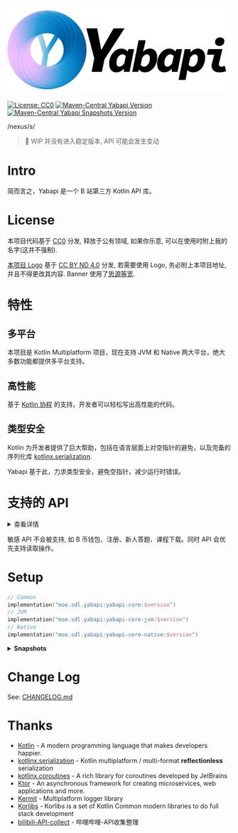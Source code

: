 <img src="imgs/yabapi-banner.png" alt="yabapi logo">

[![License: CC0](https://img.shields.io/badge/License-CC0-lightgrey?style=for-the-badge)](https://creativecommons.org/publicdomain/zero/1.0/legalcode)
[![Maven-Central Yabapi Version](https://img.shields.io/maven-central/v/moe.sdl.yabapi/yabapi-core-jvm?style=for-the-badge)](https://repo1.maven.org/maven2/moe/sdl/yabapi/)
[![Maven-Central Yabapi Snapshots Version](https://img.shields.io/nexus/s/moe.sdl.yabapi/yabapi-core-jvm?label=Maven%20Snapshots&server=https%3A%2F%2Fs01.oss.sonatype.org&style=for-the-badge)](https://s01.oss.sonatype.org/content/repositories/snapshots/moe/sdl/yabapi/yabapi-core-jvm/)

/nexus/s/
> 🔧 WIP 并没有进入稳定版本, API 可能会发生变动

# Intro

简而言之，Yabapi 是一个 B 站第三方 Kotlin API 库。

# License

本项目代码基于 [CC0](https://github.com/SDLMoe/Yabapi/blob/kotlin-mt/LICENSE) 分发, 释放于公有领域, 如果你乐意, 可以在使用时附上我的名字(这并不强制).

[本项目 Logo](./imgs/yabapi-logo.svg) 基于 [CC BY ND 4.0](https://creativecommons.org/licenses/by-nd/4.0/) 分发, 若需要使用 Logo,
务必附上本项目地址, 并且不得更改其内容. Banner 使用了[思源等宽](https://github.com/adobe-fonts/source-han-mono).

# 特性

## 多平台

本项目是 Kotlin Multiplatform 项目，现在支持 JVM 和 Native 两大平台，绝大多数功能都提供多平台支持。

## 高性能

基于 [Kotlin 协程](https://github.com/Kotlin/kotlinx.coroutines) 的支持，开发者可以轻松写出高性能的代码。

## 类型安全

Kotlin 为开发者提供了巨大帮助，包括在语言层面上对空指针的避免，以及完备的序列化库 [kotlinx.serialization](https://github.com/Kotlin/kotlinx.serialization).

Yabapi 基于此，力求类型安全，避免空指针，减少运行时错误。

# 支持的 API

<details>
<summary>查看详情</summary>

- 登录
    - [X] 图形验证码获取 (验证需通过 [geetest-validator](https://github.com/kuresaru/geetest-validator))
    - [X] Web 登录
        - [X] Cookie
        - [X] 密码登录
            - [ ] Native 平台的 RSA 支持
        - [X] 扫码登录
        - [X] 短信登录
    - [ ] APP / TV?
- 关系
    - [X] 查询粉丝
    - [X] 查询关注
    - [X] 查询特别关注
    - [X] 批量查询
    - [X] 关注/悄悄关注/拉黑 及取消操作
    - [X] 批量操作 (仅关注/拉黑)
    - [X] 查询关系
- 信息获取
    - [X] 个人基本信息
    - [X] 硬币状态及花费历史
    - [X] 每日经验值奖励获取
    - [X] 大会员状态
    - [X] 实名状态
    - [X] 昵称是否可用
    - [X] 用戶空間
        - [X] 置頂 / 代表作
        - [X] 近期遊戲
        - [X] 近期投幣
        - [X] 空間公告
        - [X] 空間設置
        - [X] Tags
        - [X] 收藏夾獲取
          - [X] 創建的
          - [X] 收藏的
        - [X] 稍後觀看
          - [X] 查看 / 增加 / 刪除 / 清除
        - [X] 空間頻道 (視頻合集)
          - [X] 信息獲取
        - [X] 订阅番剧
        - [X] 訂閱標籤
- 搜索
  - [X] 綜合搜索
  - [X] 分類搜索
    - [X] 視頻
    - [X] 番劇 及 劇集
    - [X] 用戶
    - [X] 直播間 及 直播用戶
    - [X] 話題
    - [X] 專欄
    - [X] 相關篩選
- 视频
    - [X] 基本信息
    - [X] 在线人数
    - [X] 高能进度条
    - [X] Tags
    - [X] 分P
    - [X] 所属合集
    - [X] 点赞/投币/收藏/一键三连 及 状态查询
    - [X] 全清晰度(8K/4K/1080P+) 音视频流获取
        - [ ] 下载?
- 專欄
  - [X] 基本信息
  - [X] 文集信息
- 動態
    - [X] 獲取 新動態 / 特定用戶
    - [X] 動態解析
        - [X] 文本
        - [X] 圖文
        - [X] 視頻
        - [X] 番劇
        - [X] 專欄
        - [X] 合集
        - [X] 分享
        - [ ] ...
- 相簿
    - [X] 上傳圖片

  > 介於 [相簿專站](https://h.bilibili.com) 基本廢棄, 不計劃添加額外 API

- 專欄
    - [X] 基本信息
    - [X] 詳細信息
    - [X] 文集信息
- 直播
    - [X] 获取信息
    - [X] 签到
        - [X] 检查签到信息(本月/上月)
    - [X] 直播排行榜
        - [X] 主播元气榜
        - [X] 用户能量榜
        - [X] 主播舰队榜
        - [X] 船员价值榜
        - [X] 舰船人数榜
        - [X] 用户等级榜
        - [X] 主播等级榜
        - [X] 勋章等级榜
    - [X] 建立 WebSocket 消息流连接
        - [X] 发送 认证包 & 心跳包
        - [X] 接收 认证回应 & 心跳回应
        - [X] 接收 普通包 & 解析
            - [X] 礼物连发
            - [X] 弹幕信息
            - [X] 舰长特效
            - [X] 上舰信息
            - [X] 高能榜变化 V1, V2
            - [X] 高能榜TOP3 变化
            - [X] 登上热门 V1, V2
            - [X] 房间信息变化(标题更改)
            - [X] 房间实时信息(粉丝, 粉丝团)
            - [X] 交互信息
            - [X] 交互游戏信息
            - [X] 直播活动页面信息
            - [X] 广播信息
            - [X] SuperChat 进场/发送/删除
                - [X] 日语样式
            - [X] 续费/开通舰长提示
            - [X] 活动 banner 显示
            - [X] 抽奖 开始/结束/审核/获奖
    - [X] 直播視頻流 全分辨率獲取
        - [ ] 下載?
- 表情
    - [X] 获取表情列表
- 时间
    - [X] 获取服务器时间戳
- Cookie 存储
    - [X] 提供 FileCookieStorage (基于 Ktor AcceptAllCookies, 以及 [korio](https://github.com/korlibs/korio) 的 VfsFile)

</details>

敏感 API 不会被支持, 如 B 币钱包、注册、新人答题、课程下载。同时 API 会优先支持读取操作。

# Setup

```kotlin
// Common
implementation("moe.sdl.yabapi:yabapi-core:$version")
// JVM
implementation("moe.sdl.yabapi:yabapi-core-jvm:$version")
// Native
implementation("moe.sdl.yabapi:yabapi-core-native:$version")
```

<details>

**<summary>Snapshots</summary>**

```kotlin
repositories {
    maven("https://s01.oss.sonatype.org/content/repositories/snapshots/")
}

dependencies {
    implementation("moe.sdl.yabapi:yabapi-core-$platform:$snapshotVersion")
}
```

</details>



# Change Log

See: [CHANGELOG.md](CHANGELOG.md)

# Thanks

- [Kotlin](https://github.com/JetBrains/kotlin) - A modern programming language that makes developers happier.
- [kotlinx.serialization](https://github.com/Kotlin/kotlinx.serialization) - Kotlin multiplatform / multi-format
  **reflectionless** serialization
- [kotlinx.coroutines](https://github.com/Kotlin/kotlinx.coroutines) - A rich library for coroutines developed by
  JetBrains
- [Ktor](https://github.com/ktorio/ktor) - An asynchronous framework for creating microservices, web applications and
  more.
- [Kermit](https://github.com/touchlab/Kermit) - Multiplatform logger library
- [Korlibs](https://docs.korge.org/) - Korlibs is a set of Kotlin Common modern libraries to do full stack development
- [bilibili-API-collect](https://github.com/SocialSisterYi/bilibili-API-collect) - 哔哩哔哩-API收集整理
